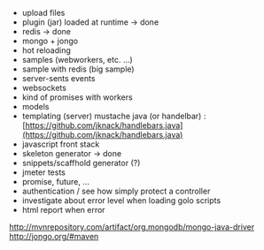 
- upload files
- plugin (jar) loaded at runtime  -> done
- redis -> done
- mongo + jongo
- hot reloading
- samples (webworkers, etc. ...)
- sample with redis (big sample)
- server-sents events
- websockets
- kind of promises with workers
- models
- templating (server) mustache java (or handelbar) : [https://github.com/jknack/handlebars.java](https://github.com/jknack/handlebars.java)
- javascript front stack
- skeleton generator  -> done
- snippets/scaffhold generator (?)
- jmeter tests
- promise, future, ...
- authentication / see how simply protect a controller
- investigate about error level when loading golo scripts
- html report when error

http://mvnrepository.com/artifact/org.mongodb/mongo-java-driver
http://jongo.org/#maven
